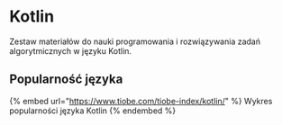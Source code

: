 # Kotlin

Zestaw materiałów do nauki programowania i rozwiązywania zadań algorytmicznych w języku Kotlin.

## Popularność języka

{% embed url="https://www.tiobe.com/tiobe-index/kotlin/" %}
Wykres popularności języka Kotlin
{% endembed %}